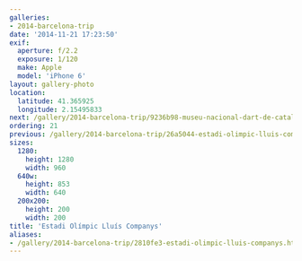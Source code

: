 ```yaml
---
galleries:
- 2014-barcelona-trip
date: '2014-11-21 17:23:50'
exif:
  aperture: f/2.2
  exposure: 1/120
  make: Apple
  model: 'iPhone 6'
layout: gallery-photo
location:
  latitude: 41.365925
  longitude: 2.15495833
next: /gallery/2014-barcelona-trip/9236b98-museu-nacional-dart-de-catalunya
ordering: 21
previous: /gallery/2014-barcelona-trip/26a5044-estadi-olimpic-lluis-companys
sizes:
  1280:
    height: 1280
    width: 960
  640w:
    height: 853
    width: 640
  200x200:
    height: 200
    width: 200
title: 'Estadi Olímpic Lluís Companys'
aliases:
- /gallery/2014-barcelona-trip/2810fe3-estadi-olimpic-lluis-companys.html
---
```

